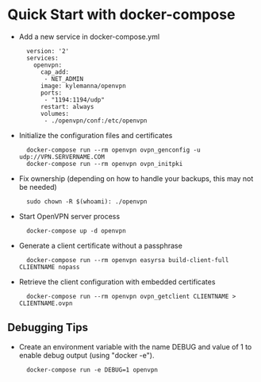 # Quick Start with docker-compose

* Add a new service in docker-compose.yml

        version: '2'
        services:
          openvpn:
            cap_add:
             - NET_ADMIN
            image: kylemanna/openvpn
            ports:
             - "1194:1194/udp"
            restart: always
            volumes:
             - ./openvpn/conf:/etc/openvpn

* Initialize the configuration files and certificates

        docker-compose run --rm openvpn ovpn_genconfig -u udp://VPN.SERVERNAME.COM
        docker-compose run --rm openvpn ovpn_initpki
        
* Fix ownership (depending on how to handle your backups, this may not be needed)

        sudo chown -R $(whoami): ./openvpn

* Start OpenVPN server process

        docker-compose up -d openvpn

* Generate a client certificate without a passphrase

        docker-compose run --rm openvpn easyrsa build-client-full CLIENTNAME nopass

* Retrieve the client configuration with embedded certificates

        docker-compose run --rm openvpn ovpn_getclient CLIENTNAME > CLIENTNAME.ovpn

## Debugging Tips

* Create an environment variable with the name DEBUG and value of 1 to enable debug output (using "docker -e").

        docker-compose run -e DEBUG=1 openvpn
